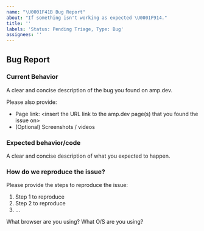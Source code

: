 ```yaml
---
name: "\U0001F41B Bug Report"
about: "If something isn't working as expected \U0001F914."
title: ''
labels: 'Status: Pending Triage, Type: Bug'
assignees: ''
---
```


## Bug Report

### Current Behavior

A clear and concise description of the bug you found on amp.dev.

Please also provide:

- Page link: <insert the URL link to the amp.dev page(s) that you found the issue on>
- (Optional) Screenshots / videos

### Expected behavior/code

A clear and concise description of what you expected to happen.

### How do we reproduce the issue?

Please provide the steps to reproduce the issue:

1. Step 1 to reproduce
2. Step 2 to reproduce
3. …

What browser are you using?
What O/S are you using?
